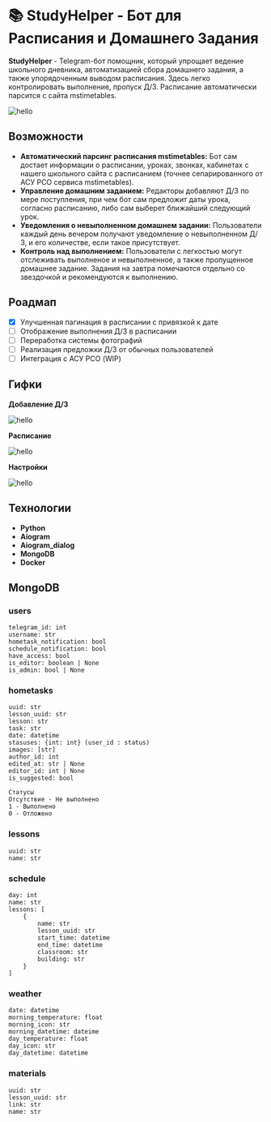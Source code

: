 # 📚 StudyHelper - Бот для Расписания и Домашнего Задания

**StudyHelper** - Telegram-бот помощник, который упрощает ведение школьного дневника, автоматизацией сбора домашнего задания, а также упорядоченным выводом расписания. Здесь легко контролировать выполнение, пропуск Д/З. Расписание автоматически парсится с сайта mstimetables.

![hello](./readme/hello.gif)

## Возможности

- **Автоматический парсинг расписания mstimetables:** Бот сам достает информации о расписании, уроках, звонках, кабинетах с нашего школьного сайта с расписанием (точнее сепарированного от АСУ РСО сервиса mstimetables).
- **Управление домашним заданием:** Редакторы добавляют Д/З по мере поступления, при чем бот сам предложит даты урока, согласно расписанию, либо сам выберет ближайший следующий урок.
- **Уведомления о невыполненном домашнем задании:** Пользователи каждый день вечером получают уведомление о невыполненном Д/З, и его количестве, если такое присутствует.
- **Контроль над выполнением:** Пользователи с легкостью могут отслеживать выполненое и невыполненное, а также пропущенное домашнее задание. Задания на завтра помечаются отдельно со звездочкой и рекомендуются к выполнению.

## Роадмап

- [x] Улучшенная пагинация в расписании с привязкой к дате
- [ ] Отображение выполнения Д/З в расписании
- [ ] Переработка системы фотографий
- [ ] Реализация предложки Д/З от обычных пользователей
- [ ] Интеграция с АСУ РСО (WIP)

## Гифки

**Добавление Д/З**

![hello](./readme/add_homework.gif)

**Расписание**

![hello](./readme/schedule_hw.gif)

**Настройки**

![hello](./readme/settings.gif)

## Технологии

- **Python**
- **Aiogram**
- **Aiogram_dialog**
- **MongoDB**
- **Docker**

## MongoDB

### users

```
telegram_id: int
username: str
hometask_notification: bool
schedule_notification: bool
have_access: bool
is_editor: boolean | None
is_admin: bool | None
```

### hometasks

```
uuid: str
lesson_uuid: str
lesson: str
task: str
date: datetime
stasuses: {int: int} (user_id : status)
images: [str]
author_id: int
edited_at: str | None
editor_id: int | None
is_suggested: bool
```

```
Статусы
Отсутствие - Не выполнено
1 - Выполнено
0 - Отложено
```

### lessons

```
uuid: str
name: str

```

### schedule

```
day: int
name: str
lessons: [
    {
        name: str
        lesson_uuid: str
        start_time: datetime
        end_time: datetime
        classroom: str
        building: str
    }
]
```

### weather

```
date: datetime
morning_temperature: float
morning_icon: str
morning_datetime: dateime
day_temperature: float
day_icon: str
day_datetime: datetime
```

### materials

```
uuid: str
lesson_uuid: str
link: str
name: str
```
